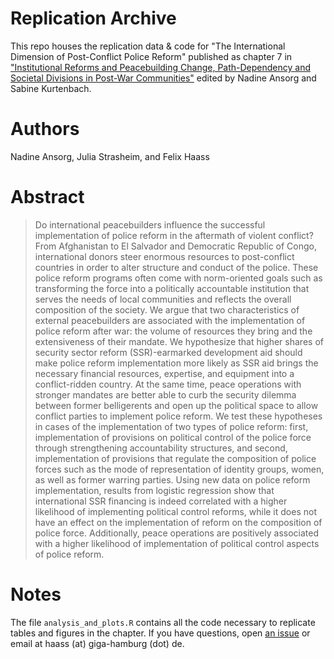 # Replication Archive
This repo houses the replication data &amp; code for "The International Dimension of Post-Conflict Police Reform" published as chapter 7 in ["Institutional Reforms and Peacebuilding
Change, Path-Dependency and Societal Divisions in Post-War Communities"](https://www.routledge.com/Institutional-Reforms-and-Peacebuilding-Change-Path-Dependency-and-Societal/Ansorg-Kurtenbach/p/book/9781138682306) edited by Nadine Ansorg and Sabine Kurtenbach.

# Authors
Nadine Ansorg, Julia Strasheim, and Felix Haass

# Abstract

> Do international peacebuilders influence the successful implementation of police reform in the aftermath of violent conflict? From Afghanistan to El Salvador and Democratic Republic of Congo, international donors steer enormous resources to post-conflict countries in order to alter structure and conduct of the police. These police reform programs often come with norm-oriented goals such as transforming the force into a politically accountable institution that serves the needs of local communities and reflects the overall composition of the society. We argue that two characteristics of external peacebuilders are associated with the implementation of police reform after war: the volume of resources they bring and the extensiveness of their mandate. We hypothesize that higher shares of security sector reform (SSR)-earmarked development aid should make police reform implementation more likely as SSR aid brings the necessary financial resources, expertise, and equipment into a conflict-ridden country. At the same time, peace operations with stronger mandates are better able to curb the security dilemma between former belligerents and open up the political space to allow conflict parties to implement police reform. We test these hypotheses in cases of the implementation of two types of police reform: first, implementation of provisions on political control of the police force through strengthening accountability structures, and second, implementation of provisions that regulate the composition of police forces such as the mode of representation of identity groups, women, as well as former warring parties. Using new data on police reform implementation, results from logistic regression show that international SSR financing is indeed correlated with a higher likelihood of implementing political control reforms, while it does not have an effect on the implementation of reform on the composition of police force. Additionally, peace operations are positively associated with a higher likelihood of implementation of political control aspects of police reform.  



# Notes

The file `analysis_and_plots.R` contains all the code necessary to replicate tables and figures in the chapter. If you have questions, open [an issue](https://github.com/felixhaass/policereform/issues) or email at haass (at) giga-hamburg (dot) de.


